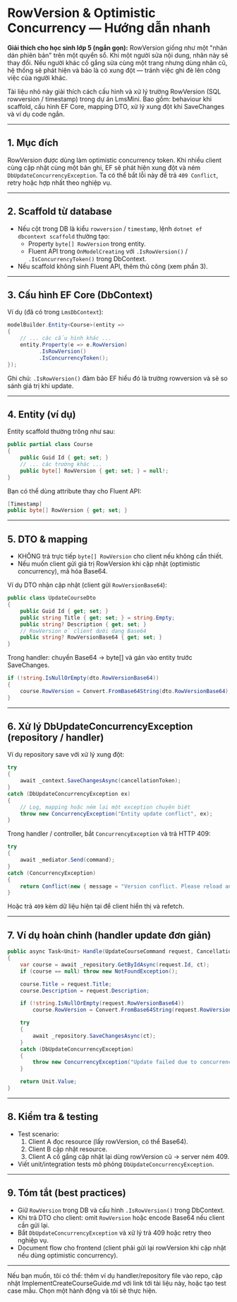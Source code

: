 ﻿# RowVersion & Optimistic Concurrency — Hướng dẫn nhanh

**Giải thích cho học sinh lớp 5 (ngắn gọn):**
RowVersion giống như một "nhãn dán phiên bản" trên một quyển sổ. Khi một người sửa nội dung, nhãn này sẽ thay đổi. Nếu người khác cố gắng sửa cùng một trang nhưng dùng nhãn cũ, hệ thống sẽ phát hiện và báo là có xung đột — tránh việc ghi đè lên công việc của người khác.

Tài liệu nhỏ này giải thích cách cấu hình và xử lý trường RowVersion (SQL rowversion / timestamp) trong dự án LmsMini. Bao gồm: behaviour khi scaffold, cấu hình EF Core, mapping DTO, xử lý xung đột khi SaveChanges và ví dụ code ngắn.

---

## 1. Mục đích
RowVersion được dùng làm optimistic concurrency token. Khi nhiều client cùng cập nhật cùng một bản ghi, EF sẽ phát hiện xung đột và ném `DbUpdateConcurrencyException`. Ta có thể bắt lỗi này để trả `409 Conflict`, retry hoặc hợp nhất theo nghiệp vụ.

---

## 2. Scaffold từ database
- Nếu cột trong DB là kiểu `rowversion` / `timestamp`, lệnh `dotnet ef dbcontext scaffold` thường tạo:
  - Property `byte[] RowVersion` trong entity.
  - Fluent API trong `OnModelCreating` với `.IsRowVersion()` / `.IsConcurrencyToken()` trong DbContext.
- Nếu scaffold không sinh Fluent API, thêm thủ công (xem phần 3).

---

## 3. Cấu hình EF Core (DbContext)
Ví dụ (đã có trong `LmsDbContext`):

```csharp
modelBuilder.Entity<Course>(entity =>
{
    // ... các cấu hình khác ...
    entity.Property(e => e.RowVersion)
          .IsRowVersion()
          .IsConcurrencyToken();
});
```

Ghi chú: `.IsRowVersion()` đảm bảo EF hiểu đó là trường rowversion và sẽ so sánh giá trị khi update.

---

## 4. Entity (ví dụ)
Entity scaffold thường trông như sau:

```csharp
public partial class Course
{
    public Guid Id { get; set; }
    // ... các trường khác ...
    public byte[] RowVersion { get; set; } = null!;
}
```

Bạn có thể dùng attribute thay cho Fluent API:

```csharp
[Timestamp]
public byte[] RowVersion { get; set; }
```

---

## 5. DTO & mapping
- KHÔNG trả trực tiếp `byte[] RowVersion` cho client nếu không cần thiết.
- Nếu muốn client gửi giá trị RowVersion khi cập nhật (optimistic concurrency), mã hóa Base64.

Ví dụ DTO nhận cập nhật (client gửi `RowVersionBase64`):

```csharp
public class UpdateCourseDto
{
    public Guid Id { get; set; }
    public string Title { get; set; } = string.Empty;
    public string? Description { get; set; }
    // RowVersion ở client dưới dạng Base64
    public string? RowVersionBase64 { get; set; }
}
```

Trong handler: chuyển Base64 -> byte[] và gán vào entity trước SaveChanges.

```csharp
if (!string.IsNullOrEmpty(dto.RowVersionBase64))
{
    course.RowVersion = Convert.FromBase64String(dto.RowVersionBase64);
}
```

---

## 6. Xử lý DbUpdateConcurrencyException (repository / handler)
Ví dụ repository save với xử lý xung đột:

```csharp
try
{
    await _context.SaveChangesAsync(cancellationToken);
}
catch (DbUpdateConcurrencyException ex)
{
    // Log, mapping hoặc ném lại một exception chuyên biệt
    throw new ConcurrencyException("Entity update conflict", ex);
}
```

Trong handler / controller, bắt `ConcurrencyException` và trả HTTP 409:

```csharp
try
{
    await _mediator.Send(command);
}
catch (ConcurrencyException)
{
    return Conflict(new { message = "Version conflict. Please reload and try again." });
}
```

Hoặc trả `409` kèm dữ liệu hiện tại để client hiển thị và refetch.

---

## 7. Ví dụ hoàn chỉnh (handler update đơn giản)

```csharp
public async Task<Unit> Handle(UpdateCourseCommand request, CancellationToken ct)
{
    var course = await _repository.GetByIdAsync(request.Id, ct);
    if (course == null) throw new NotFoundException();

    course.Title = request.Title;
    course.Description = request.Description;

    if (!string.IsNullOrEmpty(request.RowVersionBase64))
        course.RowVersion = Convert.FromBase64String(request.RowVersionBase64);

    try
    {
        await _repository.SaveChangesAsync(ct);
    }
    catch (DbUpdateConcurrencyException)
    {
        throw new ConcurrencyException("Update failed due to concurrency");
    }

    return Unit.Value;
}
```

---

## 8. Kiểm tra & testing
- Test scenario:
  1. Client A đọc resource (lấy rowVersion, có thể Base64).
  2. Client B cập nhật resource.
  3. Client A cố gắng cập nhật lại dùng rowVersion cũ → server ném 409.
- Viết unit/integration tests mô phỏng `DbUpdateConcurrencyException`.

---

## 9. Tóm tắt (best practices)
- Giữ `RowVersion` trong DB và cấu hình `.IsRowVersion()` trong DbContext.
- Khi trả DTO cho client: omit `RowVersion` hoặc encode Base64 nếu client cần gửi lại.
- Bắt `DbUpdateConcurrencyException` và xử lý trả 409 hoặc retry theo nghiệp vụ.
- Document flow cho frontend (client phải gửi lại rowVersion khi cập nhật nếu dùng optimistic concurrency).

---

Nếu bạn muốn, tôi có thể: thêm ví dụ handler/repository file vào repo, cập nhật ImplementCreateCourseGuide.md với link tới tài liệu này, hoặc tạo test case mẫu. Chọn một hành động và tôi sẽ thực hiện.